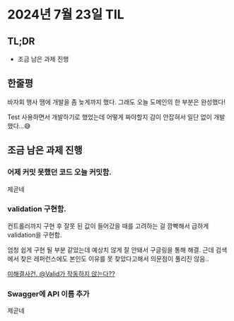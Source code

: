 # 2024년 7월 23일 TIL

## TL;DR

- 조금 남은 과제 진행

## 한줄평

바자회 행사 땜에 개발을 좀 늦게까지 했다. 그래도 오늘 도메인의 한 부분은 완성했다!

Test 사용하면서 개발하기로 했었는데 어떻게 짜야할지 감이 안잡혀서 일단 없이 개발했다...😅

## 조금 남은 과제 진행

### 어제 커밋 못했던 코드 오늘 커밋함.

제곧네

### validation 구현함.

컨트롤러까지 구현 후 잘못 된 값이 들어갔을 때를 고려하는 걸 깜빡해서 급하게 validation을 구현함.

엄청 쉽게 구현 될 부분 같았는데 예상치 않게 잘 안돼서 구글링을 통해 해결. 근데 검색에서 찾은 레퍼런스에도 본인도 이유를 못 찾았다고해서 의문점이 풀리진 않음..

[미해결사건. @Valid가 작동하지 않는다??](https://devvkkid.tistory.com/237)

### Swagger에 API 이름 추가

제곧네
